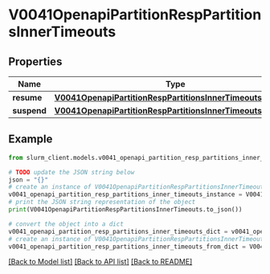 # V0041OpenapiPartitionRespPartitionsInnerTimeouts


## Properties

Name | Type | Description | Notes
------------ | ------------- | ------------- | -------------
**resume** | [**V0041OpenapiPartitionRespPartitionsInnerTimeoutsResume**](V0041OpenapiPartitionRespPartitionsInnerTimeoutsResume.md) |  | [optional] 
**suspend** | [**V0041OpenapiPartitionRespPartitionsInnerTimeoutsSuspend**](V0041OpenapiPartitionRespPartitionsInnerTimeoutsSuspend.md) |  | [optional] 

## Example

```python
from slurm_client.models.v0041_openapi_partition_resp_partitions_inner_timeouts import V0041OpenapiPartitionRespPartitionsInnerTimeouts

# TODO update the JSON string below
json = "{}"
# create an instance of V0041OpenapiPartitionRespPartitionsInnerTimeouts from a JSON string
v0041_openapi_partition_resp_partitions_inner_timeouts_instance = V0041OpenapiPartitionRespPartitionsInnerTimeouts.from_json(json)
# print the JSON string representation of the object
print(V0041OpenapiPartitionRespPartitionsInnerTimeouts.to_json())

# convert the object into a dict
v0041_openapi_partition_resp_partitions_inner_timeouts_dict = v0041_openapi_partition_resp_partitions_inner_timeouts_instance.to_dict()
# create an instance of V0041OpenapiPartitionRespPartitionsInnerTimeouts from a dict
v0041_openapi_partition_resp_partitions_inner_timeouts_from_dict = V0041OpenapiPartitionRespPartitionsInnerTimeouts.from_dict(v0041_openapi_partition_resp_partitions_inner_timeouts_dict)
```
[[Back to Model list]](../README.md#documentation-for-models) [[Back to API list]](../README.md#documentation-for-api-endpoints) [[Back to README]](../README.md)


